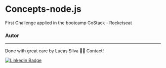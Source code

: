 # Concepts-node.js
First Challenge applied in the bootcamp GoStack - Rocketseat

### Autor
---

Done with great care by Lucas Silva 👋🏽 Contact!

 [![Linkedin Badge](https://img.shields.io/badge/-Lucas-blue?style=flat-square&logo=Linkedin&logoColor=white&link=https://www.linkedin.com/in/lucas-silva-b12b281a3/)](https://www.linkedin.com/in/lucas-silva-b12b281a3/) 


